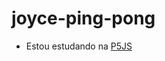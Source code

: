 # joyce-ping-pong
- Estou estudando na [P5JS](https://editor.p5js.org/00001081794008sp/full/9RPHFyxDM)
